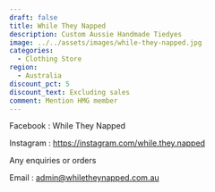 ```yaml
---
draft: false
title: While They Napped
description: Custom Aussie Handmade Tiedyes
image: ../../assets/images/while-they-napped.jpg
categories:
  - Clothing Store
region:
  - Australia
discount_pct: 5
discount_text: Excluding sales
comment: Mention HMG member
---
```

Facebook : While They Napped 

Instagram : https://instagram.com/while.they.napped

Any enquiries or orders 

Email : admin@whiletheynapped.com.au
